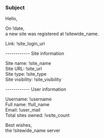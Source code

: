 ### Subject

Hello,

On !date,<br/>a new site was registered at !sitewide_name.

Link: !site_login_uri


------------ Site information

Site name:        !site_name<br/>
Site URL:        !site_url<br/>
Site type:        !site_type<br/>
Site visibility:    !site_visibility

------------ User information

Username:        !username<br/>
Full name:        !full_name<br/>
Email:                !user_mail<br/>
Total sites owned:    !vsite_count

Best wishes,<br/>the !sitewide_name server
